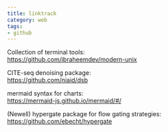 ```yaml
---
title: linktrack
category: web
tags:
- github
---
```


Collection of terminal tools:  
https://github.com/ibraheemdev/modern-unix

CITE-seq denoising package:  
https://github.com/niaid/dsb

mermaid syntax for charts:  
https://mermaid-js.github.io/mermaid/#/

(Newell) hypergate package for flow gating strategies:
https://github.com/ebecht/hypergate

